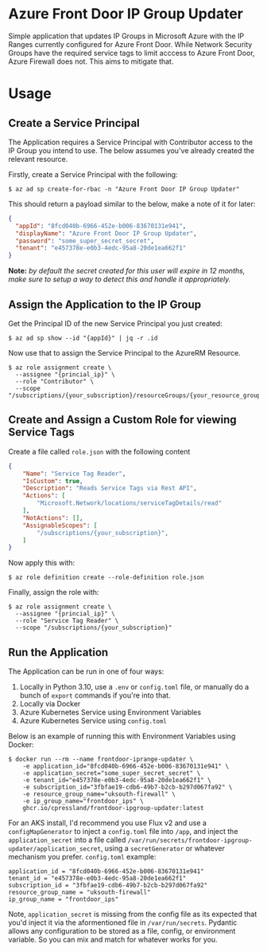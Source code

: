 # Azure Front Door IP Group Updater

Simple application that updates IP Groups in Microsoft Azure with the IP Ranges currently configured for Azure Front Door. While Network Security Groups have the required service tags to limit acccess to Azure Front Door, Azure Firewall does not. This aims to mitigate that.

# Usage

## Create a Service Principal

The Application requires a Service Principal with Contributor access to the IP Group you intend to use. The below assumes you've already created the relevant resource.

Firstly, create a Service Principal with the following:

```
$ az ad sp create-for-rbac -n "Azure Front Door IP Group Updater"
```

This should return a payload similar to the below, make a note of it for later:

```json
{
  "appId": "8fcd040b-6966-452e-b006-83670131e941",
  "displayName": "Azure Front Door IP Group Updater",
  "password": "some_super_secret_secret",
  "tenant": "e457378e-e0b3-4edc-95a8-20de1ea662f1"
}
```

**Note:** _by default the secret created for this user will expire in 12 months, make sure to setup a way to detect this and handle it appropriately._

## Assign the Application to the IP Group

Get the Principal ID of the new Service Principal you just created:

```shell
$ az ad sp show --id "{appId}" | jq -r .id
```

Now use that to assign the Service Principal to the AzureRM Resource.

```shell
$ az role assignment create \
  --assignee "{princial_ip}" \
  --role "Contributor" \
  --scope "/subscriptions/{your_subscription}/resourceGroups/{your_resource_group}/providers/Microsoft.Network/ipGroups/{ip_group_name}" 
```

## Create and Assign a Custom Role for viewing Service Tags

Create a file called `role.json` with the following content

```json
{
    "Name": "Service Tag Reader",
    "IsCustom": true,
    "Description": "Reads Service Tags via Rest API",
    "Actions": [
        "Microsoft.Network/locations/serviceTagDetails/read"
    ],
    "NotActions": [],
    "AssignableScopes": [
        "/subscriptions/{your_subscription}",
    ]
}
```

Now apply this with:

```shell
$ az role definition create --role-definition role.json
```

Finally, assign the role with:

```shell
$ az role assignment create \
  --assignee "{princial_ip}" \
  --role "Service Tag Reader" \
  --scope "/subscriptions/{your_subscription}"
```

## Run the Application

The Application can be run in one of four ways:

1) Locally in Python 3.10, use a `.env` or `config.toml` file, or manually do a bunch of `export` commands if you're into that.
2) Locally via Docker
3) Azure Kubernetes Service using Environment Variables
4) Azure Kubernetes Service using `config.toml`

Below is an example of running this with Environment Variables using Docker:

```shell
$ docker run --rm --name frontdoor-iprange-updater \
    -e application_id="8fcd040b-6966-452e-b006-83670131e941" \
    -e application_secret="some_super_secret_secret" \
    -e tenant_id="e457378e-e0b3-4edc-95a8-20de1ea662f1" \
    -e subscription_id="3fbfae19-cdb6-49b7-b2cb-b297d067fa92" \
    -e resource_group_name="uksouth-firewall" \
    -e ip_group_name="frontdoor_ips" \
    ghcr.io/cpressland/frontdoor-ipgroup-updater:latest
```

For an AKS install, I'd recommend you use Flux v2 and use a `configMapGenerator` to inject a `config.toml` file into `/app`, and inject the `application_secret` into a file called `/var/run/secrets/frontdoor-ipgroup-updater/application_secret`, using a `secretGenerator` or whatever mechanism you prefer. `config.toml` example:

```
application_id = "8fcd040b-6966-452e-b006-83670131e941"
tenant_id = "e457378e-e0b3-4edc-95a8-20de1ea662f1"
subscription_id = "3fbfae19-cdb6-49b7-b2cb-b297d067fa92"
resource_group_name = "uksouth-firewall"
ip_group_name = "frontdoor_ips"
```

Note, `application_secret` is missing from the config file as its expected that you'd inject it via the aformentioned file in `/var/run/secrets`. Pydantic allows any configuration to be stored as a file, config, or environment variable. So you can mix and match for whatever works for you.
